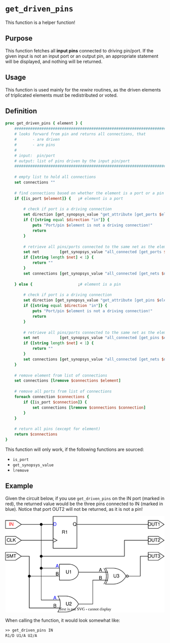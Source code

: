 [get_driven_pins_figure]: ../figures/helper_functions/get_driven_pins.drawio.svg

# ```get_driven_pins```

This function is a helper function!

## Purpose

This function fetches all **input pins** connected to driving pin/port. If the given input is not an input port or an output pin, an appropriate statement will be displayed, and nothing will be returned.

## Usage

This function is used mainly for the *rewire* routines, as the driven elements of triplicated elements must be redistributed or voted.

## Definition

```tcl
proc get_driven_pins { element } {
    ##################################################################################
    # looks forward from pin and returns all connections, that 
    #       - are driven
    #       - are pins
    #
    # input:  pin/port
    # output: list of pins driven by the input pin/port
    ##################################################################################

    # empty list to hold all connections
    set connections ""

    # find connections based on whether the element is a port or a pin
    if {[is_port $element]} {   ;# element is a port

        # check if port is a driving connection
        set direction [get_synopsys_value "get_attribute [get_ports $element] pin_direction"]
        if {![string equal $direction "in"]} {
            puts "Port/pin $element is not a driving connection!"
            return
        }

        # retrieve all pins/ports connected to the same net as the element
        set net         [get_synopsys_value "all_connected [get_ports $element]"]
        if {[string length $net] < 1} {
            return ""
        }
        set connections [get_synopsys_value "all_connected [get_nets $net]"]

    } else {                    ;# element is a pin

        # check if port is a driving connection
        set direction [get_synopsys_value "get_attribute [get_pins $element] pin_direction"]
        if {[string equal $direction "in"]} {
            puts "Port/pin $element is not a driving connection!"
            return
        }

        # retrieve all pins/ports connected to the same net as the element
        set net         [get_synopsys_value "all_connected [get_pins $element]"]
        if {[string length $net] < 1} {
            return ""
        }
        set connections [get_synopsys_value "all_connected [get_nets $net]"]
    }

    # remove element from list of connections
    set connections [lremove $connections $element]

    # remove all ports from list of connections
    foreach connection $connections {
        if {[is_port $connection]} {
            set connections [lremove $connections $connection]
        }
    }

    # return all pins (except for element)
    return $connections
}
```

This function will only work, if the following functions are sourced:

* ```is_port```
* ```get_synopsys_value```
* ```lremove```

## Example

Given the circuit below, if you use ```get_driven_pins``` on the IN port (marked in red), the returned value would be the three pins connected to IN (marked in blue). Notice that port OUT2 will not be returned, as it is not a pin!

![get_driven_pins used on example circuit. Red textcolor indicates the input to the function call, and blue indicates the return.][get_driven_pins_figure]

When calling the function, it would look somewhat like:

```tcl
>> get_driven_pins IN
R1/D U1/A U2/A
```
